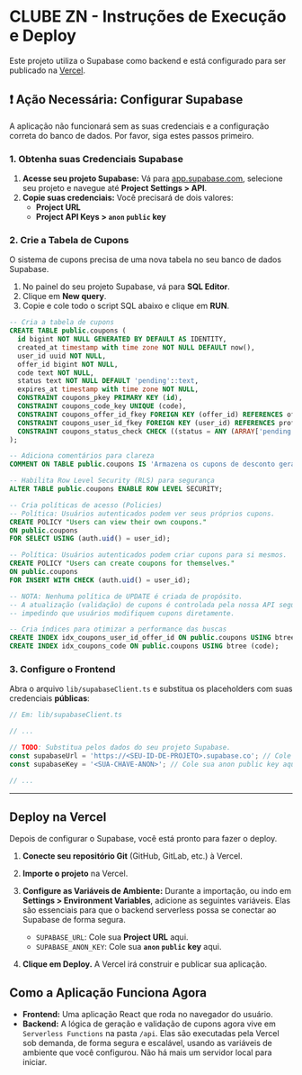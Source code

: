 # CLUBE ZN - Instruções de Execução e Deploy

Este projeto utiliza o Supabase como backend e está configurado para ser publicado na [Vercel](https://vercel.com).

## ❗️ Ação Necessária: Configurar Supabase

A aplicação não funcionará sem as suas credenciais e a configuração correta do banco de dados. Por favor, siga estes passos primeiro.

### 1. Obtenha suas Credenciais Supabase

1.  **Acesse seu projeto Supabase:** Vá para [app.supabase.com](https://app.supabase.com), selecione seu projeto e navegue até **Project Settings > API**.
2.  **Copie suas credenciais:** Você precisará de dois valores:
    *   **Project URL**
    *   **Project API Keys > `anon` `public` key**

### 2. Crie a Tabela de Cupons

O sistema de cupons precisa de uma nova tabela no seu banco de dados Supabase.

1.  No painel do seu projeto Supabase, vá para **SQL Editor**.
2.  Clique em **New query**.
3.  Copie e cole todo o script SQL abaixo e clique em **RUN**.

```sql
-- Cria a tabela de cupons
CREATE TABLE public.coupons (
  id bigint NOT NULL GENERATED BY DEFAULT AS IDENTITY,
  created_at timestamp with time zone NOT NULL DEFAULT now(),
  user_id uuid NOT NULL,
  offer_id bigint NOT NULL,
  code text NOT NULL,
  status text NOT NULL DEFAULT 'pending'::text,
  expires_at timestamp with time zone NOT NULL,
  CONSTRAINT coupons_pkey PRIMARY KEY (id),
  CONSTRAINT coupons_code_key UNIQUE (code),
  CONSTRAINT coupons_offer_id_fkey FOREIGN KEY (offer_id) REFERENCES offers (id) ON DELETE CASCADE,
  CONSTRAINT coupons_user_id_fkey FOREIGN KEY (user_id) REFERENCES profiles (id) ON DELETE CASCADE,
  CONSTRAINT coupons_status_check CHECK ((status = ANY (ARRAY['pending'::text, 'used'::text, 'expired'::text])))
);

-- Adiciona comentários para clareza
COMMENT ON TABLE public.coupons IS 'Armazena os cupons de desconto gerados para usuários e ofertas.';

-- Habilita Row Level Security (RLS) para segurança
ALTER TABLE public.coupons ENABLE ROW LEVEL SECURITY;

-- Cria políticas de acesso (Policies)
-- Política: Usuários autenticados podem ver seus próprios cupons.
CREATE POLICY "Users can view their own coupons."
ON public.coupons
FOR SELECT USING (auth.uid() = user_id);

-- Política: Usuários autenticados podem criar cupons para si mesmos.
CREATE POLICY "Users can create coupons for themselves."
ON public.coupons
FOR INSERT WITH CHECK (auth.uid() = user_id);

-- NOTA: Nenhuma política de UPDATE é criada de propósito.
-- A atualização (validação) de cupons é controlada pela nossa API segura,
-- impedindo que usuários modifiquem cupons diretamente.

-- Cria índices para otimizar a performance das buscas
CREATE INDEX idx_coupons_user_id_offer_id ON public.coupons USING btree (user_id, offer_id);
CREATE INDEX idx_coupons_code ON public.coupons USING btree (code);
```

### 3. Configure o Frontend

Abra o arquivo `lib/supabaseClient.ts` e substitua os placeholders com suas credenciais **públicas**:

```typescript
// Em: lib/supabaseClient.ts

// ...

// TODO: Substitua pelos dados do seu projeto Supabase.
const supabaseUrl = 'https://<SEU-ID-DE-PROJETO>.supabase.co'; // Cole sua Project URL aqui
const supabaseKey = '<SUA-CHAVE-ANON>'; // Cole sua anon public key aqui

// ...
```

---

## Deploy na Vercel

Depois de configurar o Supabase, você está pronto para fazer o deploy.

1.  **Conecte seu repositório Git** (GitHub, GitLab, etc.) à Vercel.
2.  **Importe o projeto** na Vercel.
3.  **Configure as Variáveis de Ambiente:** Durante a importação, ou indo em **Settings > Environment Variables**, adicione as seguintes variáveis. Elas são essenciais para que o backend serverless possa se conectar ao Supabase de forma segura.

    *   `SUPABASE_URL`: Cole sua **Project URL** aqui.
    *   `SUPABASE_ANON_KEY`: Cole sua **`anon` `public` key** aqui.

4.  **Clique em Deploy.** A Vercel irá construir e publicar sua aplicação.

## Como a Aplicação Funciona Agora

*   **Frontend:** Uma aplicação React que roda no navegador do usuário.
*   **Backend:** A lógica de geração e validação de cupons agora vive em `Serverless Functions` na pasta `/api`. Elas são executadas pela Vercel sob demanda, de forma segura e escalável, usando as variáveis de ambiente que você configurou. Não há mais um servidor local para iniciar.
